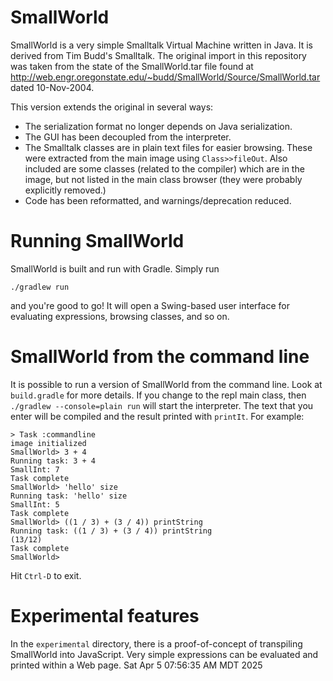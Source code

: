 # SmallWorld

SmallWorld is a very simple Smalltalk Virtual Machine written in Java. It is
derived from Tim Budd's Smalltalk. The original import in this repository was
taken from the state of the SmallWorld.tar file found at
http://web.engr.oregonstate.edu/~budd/SmallWorld/Source/SmallWorld.tar dated
10-Nov-2004.

This version extends the original in several ways:

- The serialization format no longer depends on Java serialization.
- The GUI has been decoupled from the interpreter.
- The Smalltalk classes are in plain text files for easier browsing. These were
  extracted from the main image using `Class>>fileOut`. Also included are some
  classes (related to the compiler) which are in the image, but not listed in
  the main class browser (they were probably explicitly removed.)
- Code has been reformatted, and warnings/deprecation reduced.

# Running SmallWorld

SmallWorld is built and run with Gradle. Simply run

```
./gradlew run
```

and you're good to go! It will open a Swing-based user interface for evaluating
expressions, browsing classes, and so on.

# SmallWorld from the command line

It is possible to run a version of SmallWorld from the command line. Look at
`build.gradle` for more details. If you change to the repl main class, then
`./gradlew --console=plain run` will start the interpreter. The text that you
enter will be compiled and the result printed with `printIt`. For example:

```
> Task :commandline
image initialized
SmallWorld> 3 + 4
Running task: 3 + 4
SmallInt: 7
Task complete
SmallWorld> 'hello' size
Running task: 'hello' size
SmallInt: 5
Task complete
SmallWorld> ((1 / 3) + (3 / 4)) printString
Running task: ((1 / 3) + (3 / 4)) printString
(13/12)
Task complete
SmallWorld>
```

Hit `Ctrl-D` to exit.

# Experimental features

In the `experimental` directory, there is a proof-of-concept of transpiling
SmallWorld into JavaScript. Very simple expressions can be evaluated and printed
within a Web page.
Sat Apr  5 07:56:35 AM MDT 2025
